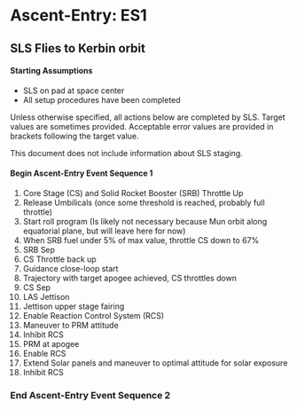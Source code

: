 # Ascent-Entry: ES1

## SLS Flies to Kerbin orbit

#### Starting Assumptions

* SLS on pad at space center
* All setup procedures have been completed

Unless otherwise specified, all actions below are completed by SLS. Target values are sometimes provided. Acceptable error values are provided in brackets following the target value.

This document does not include information about SLS staging.

#### Begin Ascent-Entry Event Sequence 1

1. Core Stage (CS) and Solid Rocket Booster (SRB) Throttle Up
2. Release Umbilicals (once some threshold is reached, probably full throttle)
3. Start roll program (Is likely not necessary because Mun orbit along equatorial plane, but will leave here for now)
4. When SRB fuel under 5% of max value, throttle CS down to 67%
5. SRB Sep
6. CS Throttle back up
7. Guidance close-loop start
8. Trajectory with target apogee achieved, CS throttles down
10. CS Sep
11. LAS Jettison
12. Jettison upper stage fairing
13. Enable Reaction Control System (RCS)
14. Maneuver to PRM attitude
15. Inhibit RCS
16. PRM at apogee
17. Enable RCS
18. Extend Solar panels and maneuver to optimal attitude for solar exposure
19. Inhibit RCS

### End Ascent-Entry Event Sequence 2